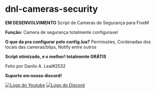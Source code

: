 # dnl-cameras-security

**EM DESENVOLVIMENTO**
Script de Cameras de Segurança para FiveM

**Função:** Camera de segurança totalmente configuravel

**O que da pra configurar pelo config.lua?**
Permissões, Cordenadas dos locais das cameras/blips, Notify entre outros

**Script otimizado, e o melhor! totalmente GRÁTIS**

Feito por Danilo A. Leal#2532

**Suporte em nosso discord!**

<a href="https://www.youtube.com/channel/UCFUCI30_f8ceOUhBJE_Pu-g/featured"><img  alt="Logo do Youtube" src="https://img.shields.io/badge/YouTube-FF0000?style=for-the-badge&logo=youtube&logoColor=white"></a>
<a href="https://discord.gg/c4JGF4ntH5"><img  alt="Logo do Discord" src="https://img.shields.io/badge/Discord-7289DA?style=for-the-badge&logo=discord&logoColor=white"></a>

